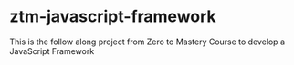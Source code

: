 # ztm-javascript-framework
This is the follow along project from Zero to Mastery Course to develop a JavaScript Framework
